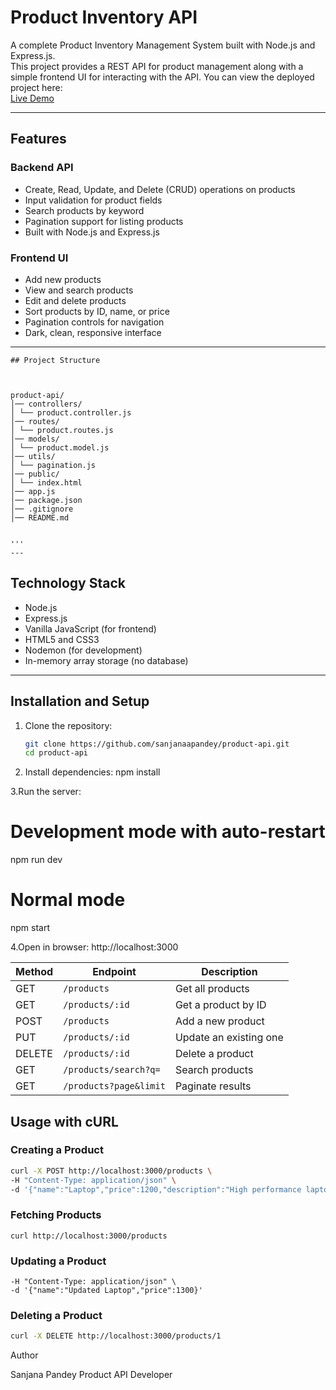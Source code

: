 # Product Inventory API

A complete Product Inventory Management System built with Node.js and Express.js.  
This project provides a REST API for product management along with a simple frontend UI for interacting with the API.
You can view the deployed project here:  
[Live Demo](https://product-api-one-wheat.vercel.app)

---

## Features

### Backend API
- Create, Read, Update, and Delete (CRUD) operations on products
- Input validation for product fields
- Search products by keyword
- Pagination support for listing products
- Built with Node.js and Express.js

### Frontend UI
- Add new products
- View and search products
- Edit and delete products
- Sort products by ID, name, or price
- Pagination controls for navigation
- Dark, clean, responsive interface

---
```
## Project Structure



product-api/
│── controllers/
│ └── product.controller.js 
│── routes/
│ └── product.routes.js 
│── models/
│ └── product.model.js 
│── utils/
│ └── pagination.js 
│── public/
│ └── index.html 
│── app.js 
│── package.json 
│── .gitignore 
│── README.md 


'''
---
```
## Technology Stack
- Node.js
- Express.js
- Vanilla JavaScript (for frontend)
- HTML5 and CSS3
- Nodemon (for development)
- In-memory array storage (no database)

---

## Installation and Setup

1. Clone the repository:
   ```bash
   git clone https://github.com/sanjanaapandey/product-api.git
   cd product-api

2. Install dependencies:
   npm install
   
3.Run the server:
# Development mode with auto-restart
npm run dev

# Normal mode
npm start

4.Open in browser:
http://localhost:3000

| Method | Endpoint               | Description            |
| ------ | ---------------------- | ---------------------- |
| GET    | `/products`            | Get all products       |
| GET    | `/products/:id`        | Get a product by ID    |
| POST   | `/products`            | Add a new product      |
| PUT    | `/products/:id`        | Update an existing one |
| DELETE | `/products/:id`        | Delete a product       |
| GET    | `/products/search?q=`  | Search products        |
| GET    | `/products?page&limit` | Paginate results       |


## Usage with cURL

### Creating a Product
```bash
curl -X POST http://localhost:3000/products \
-H "Content-Type: application/json" \
-d '{"name":"Laptop","price":1200,"description":"High performance laptop"}'
```
### Fetching Products
```curl http://localhost:3000/products```
### Updating a Product
```curl -X PUT http://localhost:3000/products/1 \
-H "Content-Type: application/json" \
-d '{"name":"Updated Laptop","price":1300}'
```
### Deleting a Product
```bash
curl -X DELETE http://localhost:3000/products/1
```
Author

Sanjana Pandey
Product API Developer 


